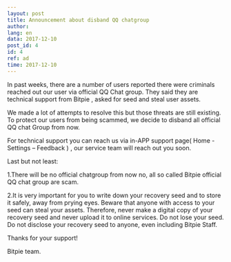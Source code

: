 ```yaml
---
layout: post
title: Announcement about disband QQ chatgroup
author: 
lang: en
data: 2017-12-10
post_id: 4
id: 4
ref: ad
time: 2017-12-10
---
```


In past weeks, there are a number of users reported there were criminals reached out our user via official QQ Chat group. They said they are technical support from Bitpie , asked for seed and steal user assets.

We made a lot of attempts to resolve this but those threats are still existing.  To protect our users from being scammed, we decide to disband all official QQ chat Group from now.

For technical support you can reach us via in-APP support page( Home - Settings – Feedback ) , our service team will reach out you soon.

Last but not least: 

1.There will be no official chatgroup from now no, all so called Bitpie official QQ chat group are scam.

2.It is very important for you to write down your recovery seed and to store it safely, away from prying eyes. Beware that anyone with access to your seed can steal your assets. Therefore, never make a digital copy of your recovery seed and never upload it to online services. Do not lose your seed. Do not disclose your recovery seed to anyone, even including Bitpie Staff.

Thanks for your support!

Bitpie team.

